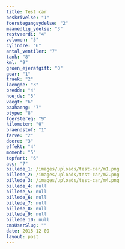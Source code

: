 ```yaml
---
title: Test car
beskrivelse: "1"
foerstegangsydelse: "2"
maanedlig_ydelse: "3"
restvaerdi: "4"
volumen: "5"
cylindre: "6"
antal_ventiler: "7"
tank: "8"
kml: "9"
groen_ejerafgift: "0"
gear: "1"
traek: "2"
laengde: "3"
bredde: "4"
hoejde: "5"
vaegt: "6"
paahaeng: "7"
btype: "8"
foerstereg: "9"
kilometer: "0"
braendstof: "1"
farve: "2"
doere: "3"
effekt: "4"
moment: "5"
topfart: "6"
acc: "7"
billede_1: /images/uploads/test-car/m1.png
billede_2: /images/uploads/test-car/m2.png
billede_3: /images/uploads/test-car/m4.png
billede_4: null
billede_5: null
billede_6: null
billede_7: null
billede_8: null
billede_9: null
billede_10: null
cmsUserSlug: ""
date: 2015-12-09 
layout: post
---
```


